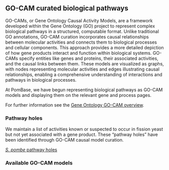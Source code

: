 ## GO-CAM curated biological pathways

GO-CAMs, or Gene Ontology Causal Activity Models, are a framework
developed within the Gene Ontology (GO) project to represent complex
biological pathways in a structured, computable format. Unlike
traditional GO annotations, GO-CAM curation incorporates causal
relationships between molecular activities and connects them to
biological processes and cellular components. This approach provides a
more detailed depiction of how gene products interact and function
within biological systems. GO-CAMs specify entities like genes and
proteins, their associated activities, and the causal links between
them. These models are visualized as graphs, with nodes representing
molecular activities and edges illustrating causal relationships,
enabling a comprehensive understanding of interactions and pathways in
biological processes.

At PomBase, we have begun representing biological pathways as GO-CAM
models and displaying them on the relevant gene and process pages.

For further information see the
[Gene Ontology GO-CAM overview](https://geneontology.org/docs/gocam-overview/).

### Pathway holes

We maintain a list of activities known or suspected to occur in fission yeast but
not yet associated with a gene product. These “pathway holes” have
been identified through GO-CAM causal model curation.

[*S. pombe* pathway holes](/status/missing-gocam-proteins)

### Available GO-CAM models

<app-go-cam-table></app-go-cam-table>
